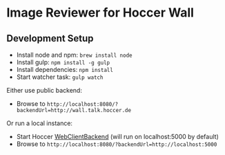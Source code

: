 # Image Reviewer for Hoccer Wall

## Development Setup

* Install node and npm: `brew install node`
* Install gulp: `npm install -g gulp`
* Install dependencies: `npm install`
* Start watcher task: `gulp watch`

Either use public backend:

* Browse to `http://localhost:8080/?backendUrl=http://wall.talk.hoccer.de`

Or run a local instance:

* Start Hoccer [WebClientBackend](https://github.com/hoccer/hoccer-talk-spike/tree/develop/webclient-backend) (will run on localhost:5000 by default)
* Browse to `http://localhost:8080/?backendUrl=http://localhost:5000`
